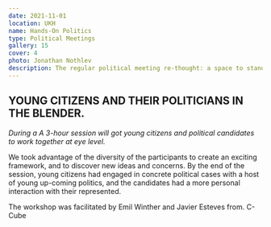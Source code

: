 ```yaml
---
date: 2021-11-01
location: UKH
name: Hands-On Politics
type: Political Meetings
gallery: 15
cover: 4
photo: Jonathan Nothlev
description: The regular political meeting re-thought: a space to stand up, forget our roles for a while, and blend together into action.
---
```


## YOUNG CITIZENS AND THEIR POLITICIANS IN THE BLENDER.

_During a A 3-hour session will got young citizens and political candidates to work together at eye level._

We took advantage of the diversity of the participants to create an exciting framework, and to discover new ideas and concerns. By the end of the session, young citizens had engaged in concrete political cases with a host of young up-coming politics, and the candidates had a more personal interaction with their represented.

The workshop was facilitated by Emil Winther and Javier Esteves from. C-Cube
